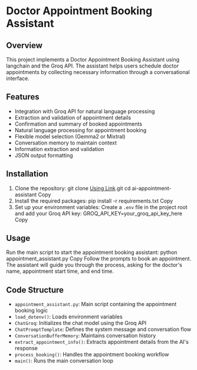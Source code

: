 # Doctor Appointment Booking Assistant

## Overview

This project implements a Doctor Appointment Booking Assistant using langchain and the Groq API. The assistant helps users schedule doctor appointments by collecting necessary information through a conversational interface.

## Features

- Integration with Groq API for natural language processing
- Extraction and validation of appointment details
- Confirmation and summary of booked appointments
- Natural language processing for appointment booking
- Flexible model selection (Gemma2 or Mixtral)
- Conversation memory to maintain context
- Information extraction and validation
- JSON output formatting

## Installation

1. Clone the repository:
git clone [Using Link](https://github.com/JoshiSneh/doctor-booking-assistant).git
cd ai-appointment-assistant
Copy
2. Install the required packages:
pip install -r requirements.txt
Copy
3. Set up your environment variables:
Create a `.env` file in the project root and add your Groq API key:
GROQ_API_KEY=your_groq_api_key_here
Copy
## Usage

Run the main script to start the appointment booking assistant:
python appointment_assistant.py
Copy
Follow the prompts to book an appointment. The assistant will guide you through the process, asking for the doctor's name, appointment start time, and end time.

## Code Structure

- `appointment_assistant.py`: Main script containing the appointment booking logic
- `load_dotenv()`: Loads environment variables
- `ChatGroq`: Initializes the chat model using the Groq API
- `ChatPromptTemplate`: Defines the system message and conversation flow
- `ConversationBufferMemory`: Maintains conversation history
- `extract_appointment_info()`: Extracts appointment details from the AI's response
- `process_booking()`: Handles the appointment booking workflow
- `main()`: Runs the main conversation loop

